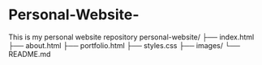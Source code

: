 # Personal-Website-
This is my personal website repository 
personal-website/
├── index.html
├── about.html
├── portfolio.html
├── styles.css
├── images/
└── README.md